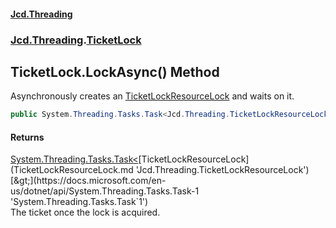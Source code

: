 #### [Jcd.Threading](index.md 'index')
### [Jcd.Threading](Jcd.Threading.md 'Jcd.Threading').[TicketLock](TicketLock.md 'Jcd.Threading.TicketLock')

## TicketLock.LockAsync() Method

Asynchronously creates an [TicketLockResourceLock](TicketLockResourceLock.md 'Jcd.Threading.TicketLockResourceLock') and waits on it.

```csharp
public System.Threading.Tasks.Task<Jcd.Threading.TicketLockResourceLock> LockAsync();
```

#### Returns
[System.Threading.Tasks.Task&lt;](https://docs.microsoft.com/en-us/dotnet/api/System.Threading.Tasks.Task-1 'System.Threading.Tasks.Task`1')[TicketLockResourceLock](TicketLockResourceLock.md 'Jcd.Threading.TicketLockResourceLock')[&gt;](https://docs.microsoft.com/en-us/dotnet/api/System.Threading.Tasks.Task-1 'System.Threading.Tasks.Task`1')  
The ticket once the lock is acquired.